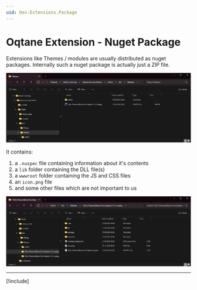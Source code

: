 ```yaml
---
uid: Dev.Extensions.Package
---
```


# Oqtane Extension - Nuget Package

Extensions like Themes / modules are usually distributed as nuget packages.
Internally such a nuget package is actually just a ZIP file.

<img src="./assets/oqtane-theme-nuget-file-in-folder.jpg" class="full-width">

It contains:

1. a `.nuspec` file containing information about it's contents
2. a `lib` folder containing the DLL file(s)
3. a `wwwroot` folder containing the JS and CSS files
4. an `icon.png` file
5. and some other files which are not important to us

<img src="./assets/oqtane-theme-nuget-file-unzipped.jpg" class="full-width">

---

[!include[](~/shared/authors/iJungleboy/_main-author.md)]
